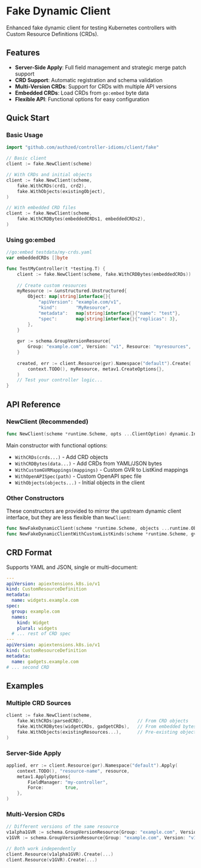 # Fake Dynamic Client

Enhanced fake dynamic client for testing Kubernetes controllers with Custom Resource Definitions (CRDs).

## Features

- **Server-Side Apply**: Full field management and strategic merge patch support
- **CRD Support**: Automatic registration and schema validation
- **Multi-Version CRDs**: Support for CRDs with multiple API versions
- **Embedded CRDs**: Load CRDs from `go:embed` byte data
- **Flexible API**: Functional options for easy configuration

## Quick Start

### Basic Usage

```go
import "github.com/authzed/controller-idioms/client/fake"

// Basic client
client := fake.NewClient(scheme)

// With CRDs and initial objects
client := fake.NewClient(scheme,
    fake.WithCRDs(crd1, crd2),
    fake.WithObjects(existingObject),
)

// With embedded CRD files
client := fake.NewClient(scheme,
    fake.WithCRDBytes(embeddedCRDs1, embeddedCRDs2),
)
```

### Using go:embed

```go
//go:embed testdata/my-crds.yaml
var embeddedCRDs []byte

func TestMyController(t *testing.T) {
    client := fake.NewClient(scheme, fake.WithCRDBytes(embeddedCRDs))
    
    // Create custom resources
    myResource := &unstructured.Unstructured{
        Object: map[string]interface{}{
            "apiVersion": "example.com/v1",
            "kind":       "MyResource",
            "metadata":   map[string]interface{}{"name": "test"},
            "spec":       map[string]interface{}{"replicas": 3},
        },
    }
    
    gvr := schema.GroupVersionResource{
        Group: "example.com", Version: "v1", Resource: "myresources",
    }
    
    created, err := client.Resource(gvr).Namespace("default").Create(
        context.TODO(), myResource, metav1.CreateOptions{},
    )
    // Test your controller logic...
}
```

## API Reference

### NewClient (Recommended)

```go
func NewClient(scheme *runtime.Scheme, opts ...ClientOption) dynamic.Interface
```

Main constructor with functional options:

- `WithCRDs(crds...)` - Add CRD objects
- `WithCRDBytes(data...)` - Add CRDs from YAML/JSON bytes
- `WithCustomGVRMappings(mappings)` - Custom GVR to ListKind mappings
- `WithOpenAPISpec(path)` - Custom OpenAPI spec file
- `WithObjects(objects...)` - Initial objects in the client

### Other Constructors

These constructors are provided to mirror the upstream dynamic client interface,
but they are less flexible than `NewClient`:

```go
func NewFakeDynamicClient(scheme *runtime.Scheme, objects ...runtime.Object) dynamic.Interface
func NewFakeDynamicClientWithCustomListKinds(scheme *runtime.Scheme, gvrToListKind map[schema.GroupVersionResource]string, objects ...runtime.Object) dynamic.Interface
```

## CRD Format

Supports YAML and JSON, single or multi-document:

```yaml
---
apiVersion: apiextensions.k8s.io/v1
kind: CustomResourceDefinition
metadata:
  name: widgets.example.com
spec:
  group: example.com
  names:
    kind: Widget
    plural: widgets
  # ... rest of CRD spec
---
apiVersion: apiextensions.k8s.io/v1
kind: CustomResourceDefinition
metadata:
  name: gadgets.example.com
# ... second CRD
```

## Examples

### Multiple CRD Sources

```go
client := fake.NewClient(scheme,
    fake.WithCRDs(parsedCRD),                    // From CRD objects
    fake.WithCRDBytes(widgetCRDs, gadgetCRDs),   // From embedded bytes
    fake.WithObjects(existingResources...),      // Pre-existing objects
)
```

### Server-Side Apply

```go
applied, err := client.Resource(gvr).Namespace("default").Apply(
    context.TODO(), "resource-name", resource,
    metav1.ApplyOptions{
        FieldManager: "my-controller",
        Force:        true,
    },
)
```

### Multi-Version CRDs

```go
// Different versions of the same resource
v1alpha1GVR := schema.GroupVersionResource{Group: "example.com", Version: "v1alpha1", Resource: "apps"}
v1GVR := schema.GroupVersionResource{Group: "example.com", Version: "v1", Resource: "apps"}

// Both work independently
client.Resource(v1alpha1GVR).Create(...)
client.Resource(v1GVR).Create(...)
```
